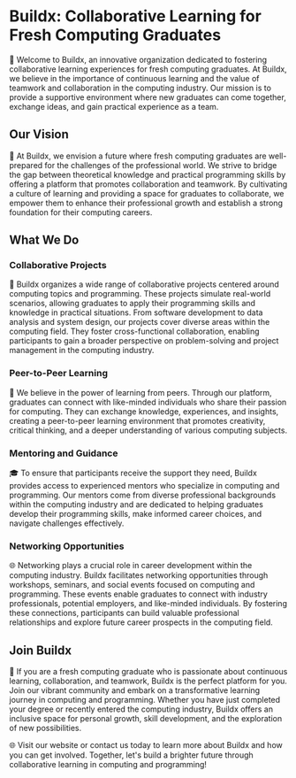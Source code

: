 # Buildx: Collaborative Learning for Fresh Computing Graduates

🌟 Welcome to Buildx, an innovative organization dedicated to fostering collaborative learning experiences for fresh computing graduates. At Buildx, we believe in the importance of continuous learning and the value of teamwork and collaboration in the computing industry. Our mission is to provide a supportive environment where new graduates can come together, exchange ideas, and gain practical experience as a team.

## Our Vision

🔮 At Buildx, we envision a future where fresh computing graduates are well-prepared for the challenges of the professional world. We strive to bridge the gap between theoretical knowledge and practical programming skills by offering a platform that promotes collaboration and teamwork. By cultivating a culture of learning and providing a space for graduates to collaborate, we empower them to enhance their professional growth and establish a strong foundation for their computing careers.

## What We Do

### Collaborative Projects

👥 Buildx organizes a wide range of collaborative projects centered around computing topics and programming. These projects simulate real-world scenarios, allowing graduates to apply their programming skills and knowledge in practical situations. From software development to data analysis and system design, our projects cover diverse areas within the computing field. They foster cross-functional collaboration, enabling participants to gain a broader perspective on problem-solving and project management in the computing industry.

### Peer-to-Peer Learning

🤝 We believe in the power of learning from peers. Through our platform, graduates can connect with like-minded individuals who share their passion for computing. They can exchange knowledge, experiences, and insights, creating a peer-to-peer learning environment that promotes creativity, critical thinking, and a deeper understanding of various computing subjects.

### Mentoring and Guidance

🎓 To ensure that participants receive the support they need, Buildx provides access to experienced mentors who specialize in computing and programming. Our mentors come from diverse professional backgrounds within the computing industry and are dedicated to helping graduates develop their programming skills, make informed career choices, and navigate challenges effectively.

### Networking Opportunities

🌐 Networking plays a crucial role in career development within the computing industry. Buildx facilitates networking opportunities through workshops, seminars, and social events focused on computing and programming. These events enable graduates to connect with industry professionals, potential employers, and like-minded individuals. By fostering these connections, participants can build valuable professional relationships and explore future career prospects in the computing field.

## Join Buildx

🚀 If you are a fresh computing graduate who is passionate about continuous learning, collaboration, and teamwork, Buildx is the perfect platform for you. Join our vibrant community and embark on a transformative learning journey in computing and programming. Whether you have just completed your degree or recently entered the computing industry, Buildx offers an inclusive space for personal growth, skill development, and the exploration of new possibilities.

🌐 Visit our website or contact us today to learn more about Buildx and how you can get involved. Together, let's build a brighter future through collaborative learning in computing and programming!

